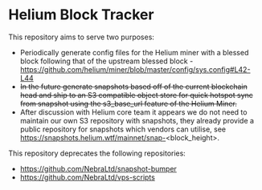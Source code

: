 # Helium Block Tracker

This repository aims to serve two purposes:
- Periodically generate config files for the Helium miner with a blessed block following that of the upstream blessed block - https://github.com/helium/miner/blob/master/config/sys.config#L42-L44
- ~~In the  future generate snapshots based off of the current blockchain head and ship to an S3 compatible object store for quick hotspot sync from snapshot using the s3_base_url feature of the Helium Miner.~~
- After discussion with Helium core team it appears we do not need to maintain our own S3 repository with snapshots, they already provide a public repository for snapshots which vendors can utilise, see https://snapshots.helium.wtf/mainnet/snap-<block_height>.

This repository deprecates the following repositories:
- https://github.com/NebraLtd/snapshot-bumper
- https://github.com/NebraLtd/vps-scripts

